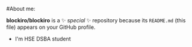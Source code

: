 #About me:


**blockiro/blockiro** is a ✨ _special_ ✨ repository because its `README.md` (this file) appears on your GitHub profile.


- I'm HSE DSBA student
<!--
- 🌱 I’m currently learning 
- 👯 I’m looking to collaborate on 
- 🤔 I’m looking for help with 
- 💬 Ask me about 
- 📫 How to reach me: 
- ⚡ Fun fact: 
<!--
